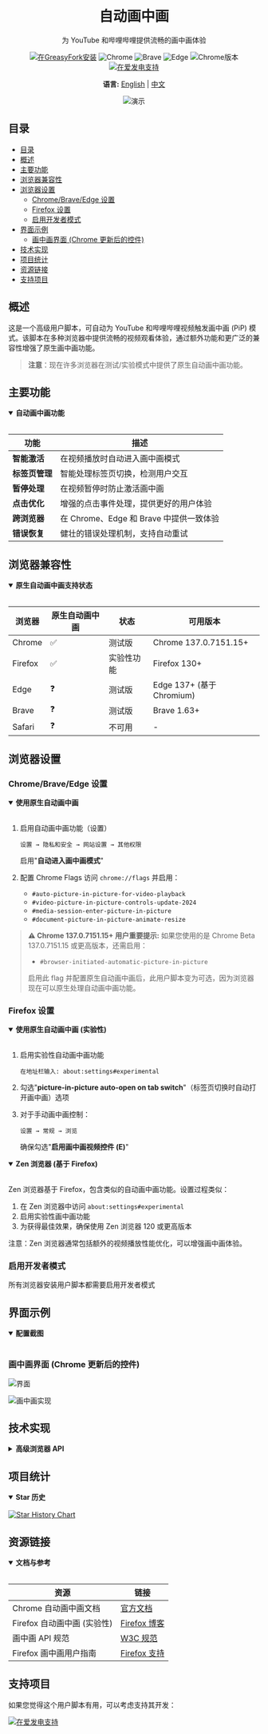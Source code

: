 <!-- AUTO PICTURE-IN-PICTURE -->
<div align="center">
  <h1>自动画中画</h1>
  <p>为 YouTube 和哔哩哔哩提供流畅的画中画体验</p>
  
  <p>
    <a href="https://greasyfork.org/zh-CN/scripts/516762-auto-picture-in-picture"><img src="https://img.shields.io/badge/安装-GreasyFork-green.svg" alt="在GreasyFork安装"></a>
    <img src="https://img.shields.io/badge/Chrome-支持-success.svg" alt="Chrome">
    <img src="https://img.shields.io/badge/Brave-支持-success.svg" alt="Brave">
    <img src="https://img.shields.io/badge/Edge-支持-success.svg" alt="Edge">
    <img src="https://img.shields.io/badge/Chrome-%3E%3D137-blue.svg" alt="Chrome版本">
    <a href="https://afdian.com/a/h1789"><img src="https://img.shields.io/badge/支持-爱发电-blue.svg" alt="在爱发电支持"></a>
  </p>

  <p>
    <b>语言:</b> 
    <a href="README.md">English</a> | 
    <a href="README_zh.md">中文</a>
  </p>

![演示](https://github.com/user-attachments/assets/2a61bb9e-03a9-418f-8db6-073c98e2fcd9)

</div>

## 目录

- [目录](#目录)
- [概述](#概述)
- [主要功能](#主要功能)
- [浏览器兼容性](#浏览器兼容性)
- [浏览器设置](#浏览器设置)
  - [Chrome/Brave/Edge 设置](#chromebraveedge-设置)
  - [Firefox 设置](#firefox-设置)
  - [启用开发者模式](#启用开发者模式)
- [界面示例](#界面示例)
  - [画中画界面 (Chrome 更新后的控件)](#画中画界面-chrome-更新后的控件)
- [技术实现](#技术实现)
- [项目统计](#项目统计)
- [资源链接](#资源链接)
- [支持项目](#支持项目)

## 概述

这是一个高级用户脚本，可自动为 YouTube 和哔哩哔哩视频触发画中画 (PiP) 模式。该脚本在多种浏览器中提供流畅的视频观看体验，通过额外功能和更广泛的兼容性增强了原生画中画功能。

> **注意**：现在许多浏览器在测试/实验模式中提供了原生自动画中画功能。

## 主要功能

<details open>
<summary><b>自动画中画功能</b></summary>
<br>

| 功能           | 描述                                    |
| -------------- | --------------------------------------- |
| **智能激活**   | 在视频播放时自动进入画中画模式          |
| **标签页管理** | 智能处理标签页切换，检测用户交互        |
| **暂停处理**   | 在视频暂停时防止激活画中画              |
| **点击优化**   | 增强的点击事件处理，提供更好的用户体验  |
| **跨浏览器**   | 在 Chrome、Edge 和 Brave 中提供一致体验 |
| **错误恢复**   | 健壮的错误处理机制，支持自动重试        |

</details>

## 浏览器兼容性

<details open>
<summary><b>原生自动画中画支持状态</b></summary>
<br>

| 浏览器  | 原生自动画中画 | 状态       | 可用版本                  |
| ------- | -------------- | ---------- | ------------------------- |
| Chrome  | ✅             | 测试版     | Chrome 137.0.7151.15+     |
| Firefox | ✅             | 实验性功能 | Firefox 130+              |
| Edge    | ❓             | 测试版     | Edge 137+ (基于 Chromium) |
| Brave   | ❓             | 测试版     | Brave 1.63+               |
| Safari  | ❓             | 不可用     | -                         |

</details>

## 浏览器设置

### Chrome/Brave/Edge 设置

<details open>
<summary><b>使用原生自动画中画</b></summary>
<br>

1. 启用自动画中画功能（设置）

   ```
   设置 → 隐私和安全 → 网站设置 → 其他权限
   ```

   启用"**自动进入画中画模式**"

2. 配置 Chrome Flags
   访问 `chrome://flags` 并启用：
   - `#auto-picture-in-picture-for-video-playback`
   - `#video-picture-in-picture-controls-update-2024`
   - `#media-session-enter-picture-in-picture`
   - `#document-picture-in-picture-animate-resize`

> **⚠️ Chrome 137.0.7151.15+ 用户重要提示:**
> 如果您使用的是 Chrome Beta 137.0.7151.15 或更高版本，还需启用：
>
> - `#browser-initiated-automatic-picture-in-picture`
>
> 启用此 flag 并配置原生自动画中画后，此用户脚本变为可选，因为浏览器现在可以原生处理自动画中画功能。

</details>

### Firefox 设置

<details open>
<summary><b>使用原生自动画中画 (实验性)</b></summary>
<br>

1. 启用实验性自动画中画功能
   ```
   在地址栏输入: about:settings#experimental
   ```
2. 勾选"**picture-in-picture auto-open on tab switch**"（标签页切换时自动打开画中画）选项

3. 对于手动画中画控制：
   ```
   设置 → 常规 → 浏览
   ```
   确保勾选"**启用画中画视频控件 (E)**"

</details>

<details open>
<summary><b>Zen 浏览器 (基于 Firefox)</b></summary>
<br>

Zen 浏览器基于 Firefox，包含类似的自动画中画功能。设置过程类似：

1. 在 Zen 浏览器中访问 `about:settings#experimental`
2. 启用实验性画中画功能
3. 为获得最佳效果，确保使用 Zen 浏览器 120 或更高版本

注意：Zen 浏览器通常包括额外的视频播放性能优化，可以增强画中画体验。

</details>

### 启用开发者模式

所有浏览器安装用户脚本都需要启用开发者模式

## 界面示例

<details open>
<summary><b>配置截图</b></summary>
<br>

### 画中画界面 (Chrome 更新后的控件)

![界面](https://github.com/user-attachments/assets/43697cdd-c785-4d83-bbf8-6d0bbc45f0a3)

![画中画实现](https://github.com/user-attachments/assets/0a4740d9-088a-4f07-a702-6baa55f66dc6)

</details>

## 技术实现

<details>
<summary><b>高级浏览器 API</b></summary>
<br>

- 利用 `navigator.mediaSession` API 控制画中画
- 自定义操作处理程序管理画中画状态
- 跨浏览器兼容层
- 智能功能检测
- 渐进增强方法
- 对不支持的浏览器提供优雅的降级方案

</details>

## 项目统计

<details open>
<summary><b>Star 历史</b></summary>
<br>

<a href="https://www.star-history.com/#hong-tm/Auto-Picture-in-Picture&Date">
 <picture>
   <source media="(prefers-color-scheme: dark)" srcset="https://api.star-history.com/svg?repos=hong-tm/Auto-Picture-in-Picture&type=Date&theme=dark" />
   <source media="(prefers-color-scheme: light)" srcset="https://api.star-history.com/svg?repos=hong-tm/Auto-Picture-in-Picture&type=Date" />
   <img alt="Star History Chart" src="https://api.star-history.com/svg?repos=hong-tm/Auto-Picture-in-Picture&type=Date" />
 </picture>
</a>

</details>

## 资源链接

<details open>
<summary><b>文档与参考</b></summary>
<br>

| 资源                        | 链接                                                                                                                                                                 |
| --------------------------- | -------------------------------------------------------------------------------------------------------------------------------------------------------------------- |
| Chrome 自动画中画文档       | [官方文档](https://developer.chrome.com/blog/automatic-picture-in-picture?hl=zh-cn)                                                                                  |
| Firefox 自动画中画 (实验性) | [Firefox 博客](https://blog.nightly.mozilla.org/2024/08/26/streamline-your-screen-time-with-auto-open-picture-in-picture-and-more-these-weeks-in-firefox-issue-166/) |
| 画中画 API 规范             | [W3C 规范](https://w3c.github.io/picture-in-picture)                                                                                                                 |
| Firefox 画中画用户指南      | [Firefox 支持](https://support.mozilla.org/zh-CN/kb/Firefox%20%E7%9A%84%E7%94%BB%E4%B8%AD%E7%94%BB%E5%8A%9F%E8%83%BD)                                                |

</details>

## 支持项目

如果您觉得这个用户脚本有用，可以考虑支持其开发：

[![在爱发电支持](https://img.shields.io/badge/支持-爱发电-blue.svg)](https://afdian.com/a/h1789)
